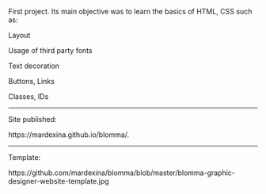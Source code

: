 First project. Its main objective was to learn the basics of HTML, CSS such as:
<p>Layout
<p>Usage of third party fonts
<p>Text decoration
<p>Buttons, Links
<p>Classes, IDs
<hr>
<p>Site published:
<p>https://mardexina.github.io/blomma/.
<hr>
<p>Template:
<p>https://github.com/mardexina/blomma/blob/master/blomma-graphic-designer-website-template.jpg
